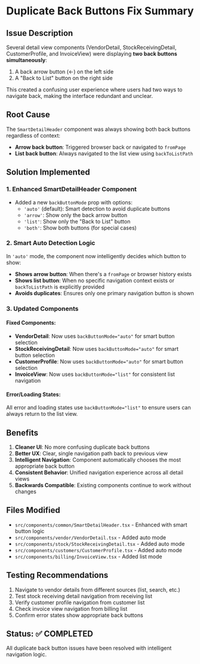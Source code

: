 # Duplicate Back Buttons Fix Summary

## Issue Description
Several detail view components (VendorDetail, StockReceivingDetail, CustomerProfile, and InvoiceView) were displaying **two back buttons simultaneously**:
1. A back arrow button (←) on the left side
2. A "Back to List" button on the right side

This created a confusing user experience where users had two ways to navigate back, making the interface redundant and unclear.

## Root Cause
The `SmartDetailHeader` component was always showing both back buttons regardless of context:
- **Arrow back button**: Triggered browser back or navigated to `fromPage`
- **List back button**: Always navigated to the list view using `backToListPath`

## Solution Implemented

### 1. Enhanced SmartDetailHeader Component
- Added a new `backButtonMode` prop with options:
  - `'auto'` (default): Smart detection to avoid duplicate buttons
  - `'arrow'`: Show only the back arrow button
  - `'list'`: Show only the "Back to List" button  
  - `'both'`: Show both buttons (for special cases)

### 2. Smart Auto Detection Logic
In `'auto'` mode, the component now intelligently decides which button to show:
- **Shows arrow button**: When there's a `fromPage` or browser history exists
- **Shows list button**: When no specific navigation context exists or `backToListPath` is explicitly provided
- **Avoids duplicates**: Ensures only one primary navigation button is shown

### 3. Updated Components

#### Fixed Components:
- **VendorDetail**: Now uses `backButtonMode="auto"` for smart button selection
- **StockReceivingDetail**: Now uses `backButtonMode="auto"` for smart button selection  
- **CustomerProfile**: Now uses `backButtonMode="auto"` for smart button selection
- **InvoiceView**: Now uses `backButtonMode="list"` for consistent list navigation

#### Error/Loading States:
All error and loading states use `backButtonMode="list"` to ensure users can always return to the list view.

## Benefits
1. **Cleaner UI**: No more confusing duplicate back buttons
2. **Better UX**: Clear, single navigation path back to previous view
3. **Intelligent Navigation**: Component automatically chooses the most appropriate back button
4. **Consistent Behavior**: Unified navigation experience across all detail views
5. **Backwards Compatible**: Existing components continue to work without changes

## Files Modified
- `src/components/common/SmartDetailHeader.tsx` - Enhanced with smart button logic
- `src/components/vendor/VendorDetail.tsx` - Added auto mode
- `src/components/stock/StockReceivingDetail.tsx` - Added auto mode
- `src/components/customers/CustomerProfile.tsx` - Added auto mode  
- `src/components/billing/InvoiceView.tsx` - Added list mode

## Testing Recommendations
1. Navigate to vendor details from different sources (list, search, etc.)
2. Test stock receiving detail navigation from receiving list
3. Verify customer profile navigation from customer list
4. Check invoice view navigation from billing list
5. Confirm error states show appropriate back buttons

## Status: ✅ COMPLETED
All duplicate back button issues have been resolved with intelligent navigation logic.

